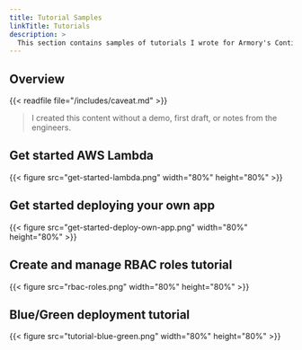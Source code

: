 ```yaml
---
title: Tutorial Samples
linkTitle: Tutorials
description: >
  This section contains samples of tutorials I wrote for Armory's Continuous Deployment-as-a-Service product.
---
```


## Overview

{{< readfile file="/includes/caveat.md" >}}

>I created this content without a demo, first draft, or notes from the engineers.

## Get started AWS Lambda

{{< figure src="get-started-lambda.png" width="80%" height="80%" >}}

## Get started deploying your own app

{{< figure src="get-started-deploy-own-app.png" width="80%" height="80%" >}}

## Create and manage RBAC roles tutorial

{{< figure src="rbac-roles.png" width="80%" height="80%" >}}

## Blue/Green deployment tutorial

{{< figure src="tutorial-blue-green.png" width="80%" height="80%" >}}